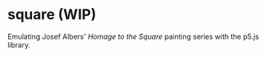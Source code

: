 # square (WIP)

Emulating Josef Albers' _Homage to the Square_ painting series with the p5.js library.